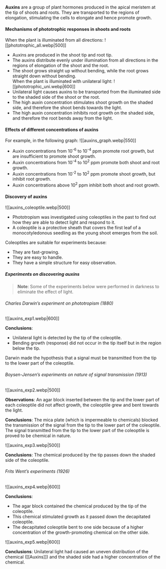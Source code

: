 **Auxins** are a group of plant hormones produced in the apical meristem at the tip of shoots and roots. They are transported to the regions of elongation, stimulating the cells to elongate and hence promote growth.

#### Mechanisms of phototrophic responses in shoots and roots
When the plant is illuminated from all directions:
![[phototrophic_all.webp|500]]
- Auxins are produced in the shoot tip and root tip.
- The auxins distribute evenly under illumination from all directions in the regions of elongation of the shoot and the root.
- The shoot grows straight up without bending, while the root grows straight down without bending.
\
When the plant is illuminated with unilateral light:
![[phototrophic_uni.webp|600]]
- Unilateral light causes auxins to be transported from the illuminated side to the shaded side of the shoot or the root.
- The high auxin concentration stimulates shoot growth on the shaded side, and therefore the shoot bends towards the light.
- The high auxin concentration inhibits root growth on the shaded side, and therefore the root bends away from the light.

#### Effects of different concentrations of auxins
For example, in the following graph:
![[auxins_graph.webp|550]]

- Auxin concentrations from 10<sup>-6</sup> to 10<sup>-4</sup> ppm promote root growth, but are insufficient to promote shoot growth.
- Auxin concentrations from 10<sup>-4</sup> to 10<sup>2</sup> ppm promote both shoot and root growth.
- Auxin concentrations from 10<sup>-2</sup> to 10<sup>2</sup> ppm promote shoot growth, but inhibit root growth.
- Auxin concentrations above 10<sup>2</sup> ppm inhibit both shoot and root growth.

#### Discovery of auxins
![[auxins_coleoptile.webp|500]]
- Phototropism was investigated using coleoptiles in the past to find out how they are able to detect light and respond to it.
- A coleoptile is a protective sheath that covers the first leaf of a monocotyledonous seedling as the young shoot emerges from the soil.

Coleoptiles are suitable for experiments because:
- They are fast-growing.
- They are easy to handle.
- They have a simple structure for easy observation.

##### Experiments on discovering auxins
> **Note**:
> Some of the experiments below were performed in darkness to eliminate the effect of light.

###### Charles Darwin’s experiment on phototropism (1880)
![[auxins_exp1.webp|600]]

**Conclusions**:
- Unilateral light is detected by the tip of the coleoptile.
- Bending growth (response) did not occur in the tip itself but in the region below the tip.

Darwin made the hypothesis that a signal must be transmitted from the tip to the lower part of the coleoptile.

###### Boysen-Jensen’s experiments on nature of signal transmission (1913)
![[auxins_exp2.webp|500]]

**Observations**:
An agar block inserted between the tip and the lower part of each coleoptile did not affect growth, the coleoptile grew and bent towards the light.

**Conclusions**:
The mica plate (which is impermeable to chemicals) blocked the transmission of the signal from the tip to the lower part of the coleoptile. The signal transmitted from the tip to the lower part of the coleoptile is proved to be chemical in nature.

![[auxins_exp3.webp|500]]

**Conclusions**:
The chemical produced by the tip passes down the shaded side of the coleoptile.

###### Frits Went’s experiments (1926)
![[auxins_exp4.webp|600]]

**Conclusions**:
- The agar block contained the chemical produced by the tip of the coleoptile.
- This chemical stimulated growth as it passed down the decapitated coleoptile.
- The decapitated coleoptile bent to one side because of a higher concentration of the growth-promoting chemical on the other side.

![[auxins_exp5.webp|600]]

**Conclusions**:
Unilateral light had caused an uneven distribution of the chemical ([[Auxins]]) and the shaded side had a higher concentration of the chemical.
